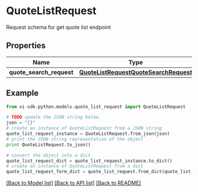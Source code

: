 # QuoteListRequest

Request schema for get quote list endpoint

## Properties

Name | Type | Description | Notes
------------ | ------------- | ------------- | -------------
**quote_search_request** | [**QuoteListRequestQuoteSearchRequest**](QuoteListRequestQuoteSearchRequest.md) |  | [optional] 

## Example

```python
from xi-sdk-python.models.quote_list_request import QuoteListRequest

# TODO update the JSON string below
json = "{}"
# create an instance of QuoteListRequest from a JSON string
quote_list_request_instance = QuoteListRequest.from_json(json)
# print the JSON string representation of the object
print QuoteListRequest.to_json()

# convert the object into a dict
quote_list_request_dict = quote_list_request_instance.to_dict()
# create an instance of QuoteListRequest from a dict
quote_list_request_form_dict = quote_list_request.from_dict(quote_list_request_dict)
```
[[Back to Model list]](../README.md#documentation-for-models) [[Back to API list]](../README.md#documentation-for-api-endpoints) [[Back to README]](../README.md)


